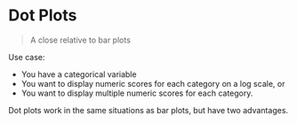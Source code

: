 # Dot Plots

> A close relative to bar plots
> 

Use case:

- You have a categorical variable
- You want to display numeric scores for each category on a log scale, or
- You want to display multiple numeric scores for each category.

Dot plots work in the same situations as bar plots, but have two advantages.